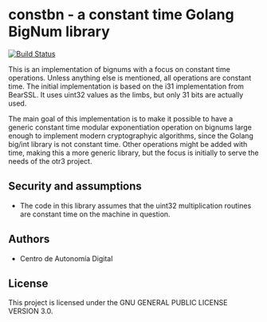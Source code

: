 # constbn - a constant time Golang BigNum library

[![Build Status](https://travis-ci.org/coyim/constbn.svg?branch=master)](https://travis-ci.org/coyim/constbn)

This is an implementation of bignums with a focus on constant time operations. Unless anything else is mentioned, all
operations are constant time. The initial implementation is based on the i31 implementation from BearSSL. It uses uint32
values as the limbs, but only 31 bits are actually used.

The main goal of this implementation is to make it possible to have a generic constant time modular exponentiation
operation on bignums large enough to implement modern cryptographyic algorithms, since the Golang big/int library is not
constant time. Other operations might be added with time, making this a more generic library, but the focus is initially
to serve the needs of the otr3 project.


## Security and assumptions

- The code in this library assumes that the uint32 multiplication routines are constant time on the machine in question.

## Authors

- Centro de Autonomía Digital


## License

This project is licensed under the GNU GENERAL PUBLIC LICENSE VERSION 3.0.
